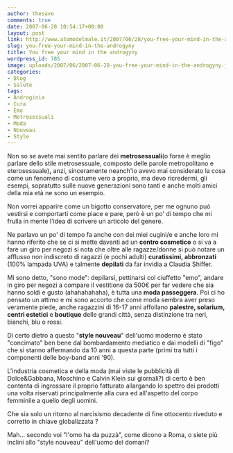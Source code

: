 ```yaml
---
author: thesave
comments: true
date: 2007-06-28 10:54:17+00:00
layout: post
link: http://www.atomodelmale.it/2007/06/28/you-free-your-mind-in-the-androgyny/
slug: you-free-your-mind-in-the-androgyny
title: You free your mind in the androgyny
wordpress_id: 785
image: uploads/2007/06/2007-06-28-you-free-your-mind-in-the-androgyny.jpg
categories:
- Blog
- Salute
tags:
- Androginia
- Cura
- Emo
- Metrosessuali
- Moda
- Nouveau
- Style
---
```


Non so se avete mai sentito parlare dei **metrosessuali**(o forse è meglio parlare dello stile metrosessuale, composto delle parole metropolitano e eterosessuale)**,** anzi, sinceramente neanch'io avevo mai considerato la cosa come un fenomeno di costume vero a proprio, ma devo ricredermi, gli esempi, sopratutto sulle nuove generazioni sono tanti e anche molti amici della mia età ne sono un esempio.

Non vorrei apparire come un bigotto conservatore, per me ognuno può vestirsi e comportarti come piace e pare, però è un po' di tempo che mi frulla in mente l'idea di scrivere un articolo del genere.

Ne parlavo un po' di tempo fa anche con dei miei cugini/e e anche loro mi hanno riferito che se ci si mette davanti ad un **centro cosmetico** o si va a fare un giro per negozi si nota che oltre alle ragazze/donne si può notare un afflusso non indiscreto di ragazzi (e pochi adulti) **curatissimi, abbronzati** (100% lampada UVA) e talmente **depilati** da far invidia a Claudia Shiffer.

Mi sono detto, "sono mode": depilarsi, pettinarsi col ciuffetto "emo", andare in giro per negozi a compare il vestitione da 500€ per far vedere che sia hanno soldi e gusto (ahahahahaha), è tutta una **moda passeggera**.
Poi ci ho pensato un attimo e mi sono accorto che come moda sembra aver preso veramente piede, anche ragazzini di 16-17 anni affollano **palestre, solarium, centri estetici** e **boutique** delle grandi città, senza distinzione tra neri, bianchi, blu o rossi.

Di certo dietro a questo "**style nouveau**" dell'uomo moderno è stato "concimato" ben bene dal bombardamento mediatico e dai modelli di "figo" che si stanno affermando da 10 anni a questa parte (primi tra tutti i componenti delle boy-band anni '90).

L'industria cosmetica e della moda (mai viste le pubblicità di Dolce&Gabbana, Moschino e Calvin Klein sui giornali?) di certo è ben contenta di ingrossare il proprio fatturato allargando lo spettro dei prodotti una volta riservati principalmente alla cura ed all'aspetto del corpo femminile a quello degli uomini.

Che sia solo un ritorno al narcisismo decadente di fine ottocento riveduto e corretto in chiave globalizzata ?

Mah... secondo voi  "l'omo ha da puzzà", come dicono a Roma, o siete più inclini allo "style nouveau" dell'uomo del domani?[](http://atomodelmale.forumfree.net/?t=18098943)
